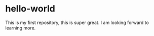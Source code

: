 # hello-world
This is my first repository, this is super great. 
I am looking forward to learning more. 
